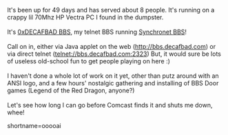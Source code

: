 It's been up for 49 days and has served about 8 people.  It's running on a crappy lil 70Mhz HP Vectra PC I found in the dumpster. 
<br /><br />
It's <a href="http://bbs.decafbad.com">0xDECAFBAD BBS</a>, my telnet BBS running <a href="http://www.synchro.net">Synchronet BBS</a>!
<br /><br />
Call on in, either via Java applet on the web (<a href="http://bbs.decafbad.com">http://bbs.decafbad.com</a>) or via direct telnet (<a href="telnet://bbs.decafbad.com:2323">telnet://bbs.decafbad.com:2323</a>)  But, it would sure be lots of useless old-school fun to get people playing on here :)
<br /><br />
I haven't done a whole lot of work on it yet, other than putz around with an ANSI logo, and a few hours' nostalgic gathering and installing of BBS Door games (Legend of the Red Dragon, anyone?)
<br /><br />
Let's see how long I can go before Comcast finds it and shuts me down, whee!
<!--more-->
shortname=ooooai
